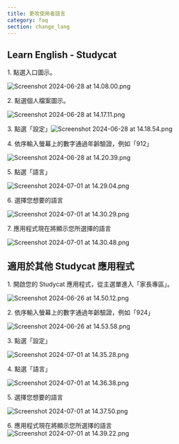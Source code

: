 ```yaml
---
title: 更改使用者語言
category: faq
section: change_lang
---
```

## Learn English \- Studycat


1\. 點選入口圖示。


![Screenshot 2024-06-28 at 14.08.00.png](https://help.studycat.com/hc/article_attachments/34476207796761)


 


2\. 點選個人檔案圖示。


![Screenshot 2024-06-28 at 14.17.11.png](https://help.studycat.com/hc/article_attachments/34476207805465)


 


3\. 點選「設定」![Screenshot 2024-06-28 at 14.18.54.png](https://help.studycat.com/hc/article_attachments/34476197946521)


 


4\. 依序輸入螢幕上的數字通過年齡驗證，例如「912」


![Screenshot 2024-06-28 at 14.20.39.png](https://help.studycat.com/hc/article_attachments/34476207809817)


5\. 點選「語言」


![Screenshot 2024-07-01 at 14.29.04.png](https://help.studycat.com/hc/article_attachments/34476207810969)


 


6\. 選擇您想要的語言


![Screenshot 2024-07-01 at 14.30.29.png](https://help.studycat.com/hc/article_attachments/34476197954841)


7\. 應用程式現在將顯示您所選擇的語言


![Screenshot 2024-07-01 at 14.30.48.png](https://help.studycat.com/hc/article_attachments/34476207816729)


 


## 適用於其他 Studycat 應用程式


 


1\. 開啟您的 Studycat 應用程式，從主選單進入「家長專區」。


![Screenshot 2024-06-26 at 14.50.12.png](https://help.studycat.com/hc/article_attachments/34476197959449)


2\. 依序輸入螢幕上的數字通過年齡驗證，例如「924」


![Screenshot 2024-06-26 at 14.53.58.png](https://help.studycat.com/hc/article_attachments/34476197961241)


 


3\. 點選「設定」


![Screenshot 2024-07-01 at 14.35.28.png](https://help.studycat.com/hc/article_attachments/34476207824025)


 


4\. 點選「語言」


![Screenshot 2024-07-01 at 14.36.38.png](https://help.studycat.com/hc/article_attachments/34476207825689)


 


5\. 選擇您想要的語言


![Screenshot 2024-07-01 at 14.37.50.png](https://help.studycat.com/hc/article_attachments/34476207831705)


 


6\. 應用程式現在將顯示您所選擇的語言![Screenshot 2024-07-01 at 14.39.22.png](https://help.studycat.com/hc/article_attachments/34476197982617)